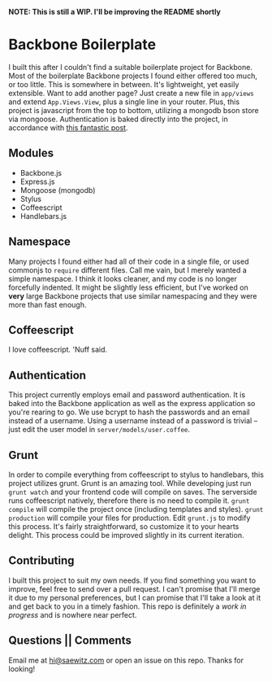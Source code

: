 **NOTE: This is still a WIP. I'll be improving the README shortly**

# Backbone Boilerplate
I built this after I couldn't find a suitable boilerplate project for Backbone. Most of the boilerplate Backbone projects I found either offered too much, or too little. This is somewhere in between. It's lightweight, yet easily extensible. Want to add another page? Just create a new file in `app/views` and extend `App.Views.View`, plus a single line in your router. Plus, this project is javascript from the top to bottom, utilizing a mongodb bson store via mongoose. Authentication is baked directly into the project, in accordance with [this fantastic post](http://devsmash.com/blog/password-authentication-with-mongoose-and-bcrypt).

## Modules
* Backbone.js
* Express.js
* Mongoose (mongodb)
* Stylus
* Coffeescript
* Handlebars.js

## Namespace
Many projects I found either had all of their code in a single file, or used commonjs to `require` different files. Call me vain, but I merely wanted a simple namespace. I think it looks cleaner, and my code is no longer forcefully indented. It might be slightly less efficient, but I've worked on **very** large Backbone projects that use similar namespacing and they were more than fast enough.

## Coffeescript
I love coffeescript. 'Nuff said.

## Authentication
This project currently employs email and password authentication. It is baked into the Backbone application as well as the express application so you're rearing to go. We use bcrypt to hash the passwords and an email instead of a username. Using a username instead of a password is trivial – just edit the user model in `server/models/user.coffee`.

## Grunt
In order to compile everything from coffeescript to stylus to handlebars, this project utilizes grunt. Grunt is an amazing tool. While developing just run `grunt watch` and your frontend code will compile on saves. The serverside runs coffeescript natively, therefore there is no need to compile it. `grunt compile` will compile the project once (including templates and styles). `grunt production` will compile your files for production. Edit `grunt.js` to modify this process. It's fairly straightforward, so customize it to your hearts delight. This process could be improved slightly in its current iteration.

## Contributing
I built this project to suit my own needs. If you find something you want to improve, feel free to send over a pull request. I can't promise that I'll merge it due to my personal preferences, but I can promise that I'll take a look at it and get back to you in a timely fashion. This repo is definitely a *work in progress* and is nowhere near perfect.

## Questions || Comments
Email me at <hi@saewitz.com> or open an issue on this repo. Thanks for looking!
